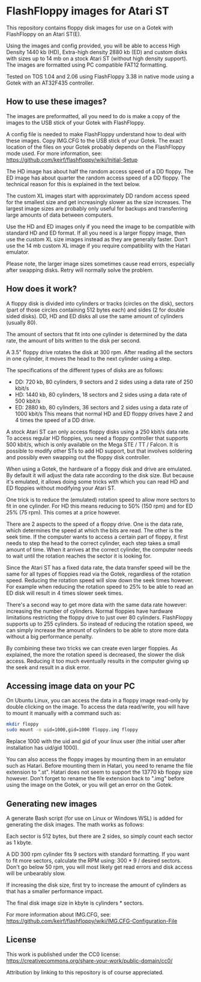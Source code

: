 # FlashFloppy images for Atari ST

This repository contains floppy disk images for use on a Gotek with FlashFloppy on an Atari ST(E).

Using the images and config provided, you will be able to access High Density 1440 kb (HD), Extra-high density 2880 kb (ED) and custom disks with sizes up to 14 mb on a stock Atari ST (without high density support). The images are formatted using PC compatible FAT12 formatting.

Tested on TOS 1.04 and 2.06 using FlashFloppy 3.38 in native mode using a Gotek with an AT32F435 controller.

## How to use these images?

The images are preformatted, all you need to do is make a copy of the images to the USB stick of your Gotek with FlashFloppy.

A config file is needed to make FlashFloppy understand how to deal with these images. Copy IMG.CFG to the USB stick of your Gotek. The exact location of the files on your Gotek probably depends on the FlashFloppy mode used. For more information, see: https://github.com/keirf/flashfloppy/wiki/Initial-Setup

The HD image has about half the random access speed of a DD floppy. The ED image has about quarter the random access speed of a DD floppy. The technical reason for this is explained in the text below.

The custom XL images start with approximately DD random access speed for the smallest size and get increasingly slower as the size increases. The largest image sizes are probably only useful for backups and transferring large amounts of data between computers.

Use the HD and ED images only if you need the image to be compatible with standard HD and ED format. If all you need is a larger floppy image, then use the custom XL size images instead as they are generally faster. Don't use the 14 mb custom XL image if you require compatibility with the Hatari emulator.

Please note, the larger image sizes sometimes cause read errors, especially after swapping disks. Retry will normally solve the problem.

## How does it work?

A floppy disk is divided into cylinders or tracks (circles on the disk), sectors (part of those circles containing 512 bytes each) and sides (2 for double sided disks). DD, HD and ED disks all use the same amount of cylinders (usually 80).

The amount of sectors that fit into one cylinder is determined by the data rate, the amount of bits written to the disk per second.

A 3.5" floppy drive rotates the disk at 300 rpm. After reading all the sectors in one cylinder, it moves the head to the next cylinder using a step.

The specifications of the different types of disks are as follows:
- DD: 720 kb, 80 cylinders, 9 sectors and 2 sides using a data rate of 250 kbit/s 
- HD: 1440 kb, 80 cylinders, 18 sectors and 2 sides using a data rate of 500 kbit/s
- ED: 2880 kb, 80 cylinders, 36 sectors and 2 sides using a data rate of 1000 kbit/s
This means that normal HD and ED floppy drives have 2 and 4 times the speed of a DD drive.

A stock Atari ST can only access floppy disks using a 250 kbit/s data rate. To access regular HD floppies, you need a floppy controller that supports 500 kbit/s, which is only available on the Mega STE / TT / Falcon. It is possible to modify other STs to add HD support, but that involves soldering and possibly even swapping out the floppy disk controller.

When using a Gotek, the hardware of a floppy disk and drive are emulated. By default it will adjust the data rate according to the disk size. But because it's emulated, it allows doing some tricks with which you can read HD and ED floppies without modifying your Atari ST.

One trick is to reduce the (emulated) rotation speed to allow more sectors to fit in one cylinder. For HD this means reducing to 50% (150 rpm) and for ED 25% (75 rpm). This comes at a price however.

There are 2 aspects to the speed of a floppy drive. One is the data rate, which determines the speed at which the bits are read. The other is the seek time. If the computer wants to access a certain part of floppy, it first needs to step the head to the correct cylinder, each step takes a small amount of time. When it arrives at the correct cylinder, the computer needs to wait until the rotation reaches the sector it is looking for.

Since the Atari ST has a fixed data rate, the data transfer speed will be the same for all types of floppies read via the Gotek, regardless of the rotation speed. Reducing the rotation speed will slow down the seek times however. For example when reducing the rotation speed to 25% to be able to read an ED disk will result in 4 times slower seek times.

There's a second way to get more data with the same data rate however: increasing the number of cylinders. Normal floppies have hardware limitations restricting the floppy drive to just over 80 cylinders. FlashFloppy supports up to 255 cylinders. So instead of reducing the rotation speed, we can simply increase the amount of cylinders to be able to store more data without a big performance penalty.

By combining these two tricks we can create even larger floppies. As explained, the more the rotation speed is decreased, the slower the disk access. Reducing it too much eventually results in the computer giving up the seek and result in a disk error.

## Accessing image data on your PC

On Ubuntu Linux, you can access the data in a floppy image read-only by double clicking on the image. To access the data read/write, you will have to mount it manually with a command such as:
```bash
mkdir floppy
sudo mount -o uid=1000,gid=1000 floppy.img floppy
```
Replace 1000 with the uid and gid of your linux user (the initial user after installation has uid/gid 1000).

You can also access the floppy images by mounting them in an emulator such as Hatari. Before mounting them in Hatari, you need to rename the file extension to ".st". Hatari does not seem to support the 13770 kb floppy size however. Don't forget to rename the file extension back to ".img" before using the image on the Gotek, or you will get an error on the Gotek.

## Generating new images

A generate Bash script (for use on Linux or Windows WSL) is added for generating the disk images. The math works as follows:

Each sector is 512 bytes, but there are 2 sides, so simply count each sector as 1 kbyte.

A DD 300 rpm cylinder fits 9 sectors with standard formatting. If you want to fit more sectors, calculate the RPM using: 300 * 9 / desired sectors. Don't go below 50 rpm, you will most likely get read errors and disk access will be unbearably slow.

If increasing the disk size, first try to increase the amount of cylinders as that has a smaller performance impact.

The final disk image size in kbyte is cylinders * sectors.

For more information about IMG.CFG, see: https://github.com/keirf/flashfloppy/wiki/IMG.CFG-Configuration-File

## License

This work is published under the CC0 license: https://creativecommons.org/share-your-work/public-domain/cc0/

Attribution by linking to this repository is of course appreciated.
